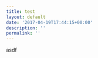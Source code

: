 ```yaml
---
title: test
layout: default
date: '2017-04-19T17:44:15+00:00'
description: ''
permalink: ''
---
```



asdf